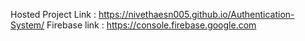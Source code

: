 Hosted Project Link : https://nivethaesn005.github.io/Authentication-System/
Firebase link : https://console.firebase.google.com
